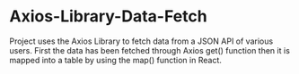 # Axios-Library-Data-Fetch
Project uses the Axios Library to fetch data from a JSON API of various users. First the data has been fetched through Axios get() function then it is mapped into a table by using the map() function in React.  

